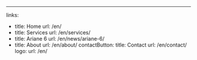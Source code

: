 ---
links: 
  - title: Home
    url: /en/
  - title: Services
    url: /en/services/    
  - title: Ariane 6
    url: /en/news/ariane-6/    
  - title: About
    url: /en/about/
contactButton:
  title: Contact 
  url: /en/contact/
logo:
  url: /en/